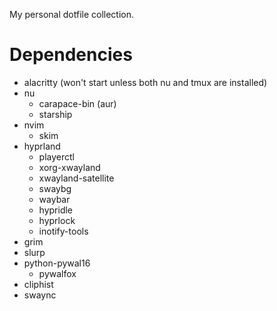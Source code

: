 My personal dotfile collection.

# Dependencies

- alacritty (won't start unless both nu and tmux are installed)
- nu
  - carapace-bin (aur)
  - starship
- nvim
  - skim
- hyprland
  - playerctl
  - xorg-xwayland
  - xwayland-satellite
  - swaybg
  - waybar
  - hypridle
  - hyprlock
  - inotify-tools
- grim
- slurp
- python-pywal16
  - pywalfox
- cliphist
- swaync
